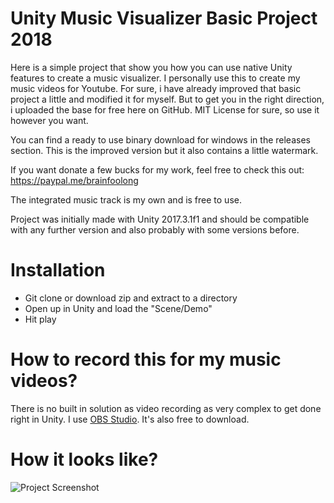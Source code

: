 # Unity Music Visualizer Basic Project 2018

Here is a simple project that show you how you can use native Unity features to create a music visualizer. I personally use this to create my music videos for Youtube. For sure, i have already improved that basic project a little and modified it for myself. But to get you in the right direction, i uploaded the base for free here on GitHub. MIT License for sure, so use it however you want.

You can find a ready to use binary download for windows in the releases section. This is the improved version but it also contains a little watermark.

If you want donate a few bucks for my work, feel free to check this out: https://paypal.me/brainfoolong

The integrated music track is my own and is free to use.

Project was initially made with Unity 2017.3.1f1 and should be compatible with any further version and also probably with some versions before.

# Installation

* Git clone or download zip and extract to a directory
* Open up in Unity and load the "Scene/Demo"
* Hit play

# How to record this for my music videos?

There is no built in solution as video recording as very complex to get done right in Unity. I use [OBS Studio](https://obsproject.com). It's also free to download.

# How it looks like?

![Project Screenshot](https://cdn.rawgit.com/brainfoolong/unity-music-visualizer/dba5ec36/Assets/Textures/demo-screenshot.jpg)